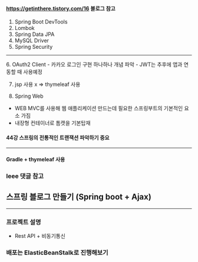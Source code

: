 #### https://getinthere.tistory.com/16 블로그 참고

1. Spring Boot DevTools
2. Lombok
3. Spring Data JPA
4. MySQL Driver
5. Spring Security

<hr/>
6. OAuth2 Client
- 카카오 로그인 구현 하나하나 개념 파악
- JWT는 추후에 앱과 연동할 때 사용예정


7. jsp 사용 x => thymeleaf 사용

8. Spring Web
- WEB MVC를 사용해 웹 애플리케이션 만드는데 필요한 스프링부트의 기본적인 요소 가짐
- 내장형 컨테이너로 톰캣을 기본탑재


#### 44강 스프링의 전통적인 트랜잭션 파악하기 중요

<hr/>

#### Gradle + thymeleaf 사용
### leee 댓글 참고
## 스프링 블로그 만들기 (Spring boot + Ajax)

<hr/>

### 프로젝트 설명
- Rest API + 비동기통신


### 배포는 ElasticBeanStalk로 진행해보기
